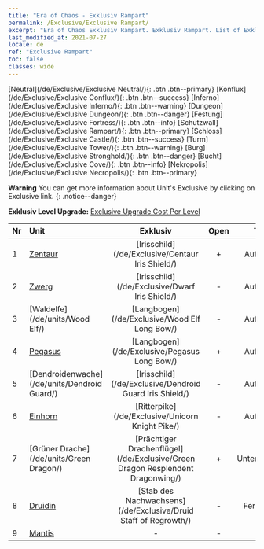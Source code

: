 ```yaml
---
title: "Era of Chaos - Exklusiv Rampart"
permalink: /Exclusive/Exclusive Rampart/
excerpt: "Era of Chaos Exklusiv Rampart. Exklusiv Rampart. List of Exklusiv Rampart in Era of Chaos"
last_modified_at: 2021-07-27
locale: de
ref: "Exclusive Rampart"
toc: false
classes: wide
---
```

 [Neutral](/de/Exclusive/Exclusive Neutral/){: .btn .btn--primary} [Konflux](/de/Exclusive/Exclusive Conflux/){: .btn .btn--success} [Inferno](/de/Exclusive/Exclusive Inferno/){: .btn .btn--warning} [Dungeon](/de/Exclusive/Exclusive Dungeon/){: .btn .btn--danger} [Festung](/de/Exclusive/Exclusive Fortress/){: .btn .btn--info} [Schutzwall](/de/Exclusive/Exclusive Rampart/){: .btn .btn--primary} [Schloss](/de/Exclusive/Exclusive Castle/){: .btn .btn--success} [Turm](/de/Exclusive/Exclusive Tower/){: .btn .btn--warning} [Burg](/de/Exclusive/Exclusive Stronghold/){: .btn .btn--danger} [Bucht](/de/Exclusive/Exclusive Cove/){: .btn .btn--info} [Nekropolis](/de/Exclusive/Exclusive Necropolis/){: .btn .btn--primary} 

**Warning** You can get more information about Unit's Exclusive by clicking on Exclusive link. 
{: .notice--danger}

 **Exklusiv Level Upgrade:** [Exclusive Upgrade Cost Per Level](/Exclusive/ExclusiveUpgradeCostPerLevel/)

  | Nr |         Unit        | Exklusiv | Open  |    Type   |  Item to Rank UP      |  Skin   |
  |:---|:--------------------|:-------------:|:-----:|:---------:|:---------------------:|:-------:|
  | 1  | [Zentaur](/de/units/Centaur/) | [Irisschild](/de/Exclusive/Centaur Iris Shield/) | + | Aufladung | [Irisschild-Token](/ItemsDE/con_913/) | - |
  | 2  | [Zwerg](/de/units/Dwarf/) | [Irisschild](/de/Exclusive/Dwarf Iris Shield/) | - | Aufladung | [Irisschild-Token](/ItemsDE/con_913/) | - |
  | 3  | [Waldelfe](/de/units/Wood Elf/) | [Langbogen](/de/Exclusive/Wood Elf Long Bow/) | - | Aufladung | [Langbogen-Token](/ItemsDE/con_914/) | - |
  | 4  | [Pegasus](/de/units/Pegasus/) | [Langbogen](/de/Exclusive/Pegasus Long Bow/) | + | Aufladung | [Langbogen-Token](/ItemsDE/con_914/) | - |
  | 5  | [Dendroidenwache](/de/units/Dendroid Guard/) | [Irisschild](/de/Exclusive/Dendroid Guard Iris Shield/) | - | Aufladung | [Irisschild-Token](/ItemsDE/con_913/) | - |
  | 6  | [Einhorn](/de/units/Unicorn/) | [Ritterpike](/de/Exclusive/Unicorn Knight Pike/) | - | Aufladung | [Ritterpike-Token](/ItemsDE/con_916/) | - |
  | 7  | [Grüner Drache](/de/units/Green Dragon/) | [Prächtiger Drachenflügel](/de/Exclusive/Green Dragon Resplendent Dragonwing/) | + | Unterstützung | [Prächtiger-Drachenflügel-Token](/ItemsDE/con_976/) | [Prächtiger-Drachenflügel-Spezialskin](/ItemsDE/con_644/) |
  | 8  | [Druidin](/de/units/Druid/) | [Stab des Nachwachsens](/de/Exclusive/Druid Staff of Regrowth/) | - | Fernkampf | [„Stab des Nachwachsens“-Token](/ItemsDE/con_977/) | [„Stab des Nachwachsens“-Spezialskin](/ItemsDE/con_645/) |
  | 9  | [Mantis](/de/units/Mantis/) | - | - | - | none | none |
